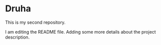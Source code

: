 # Druha
This is my second repository.

I am editing the README file. Adding some more details about the project description.
